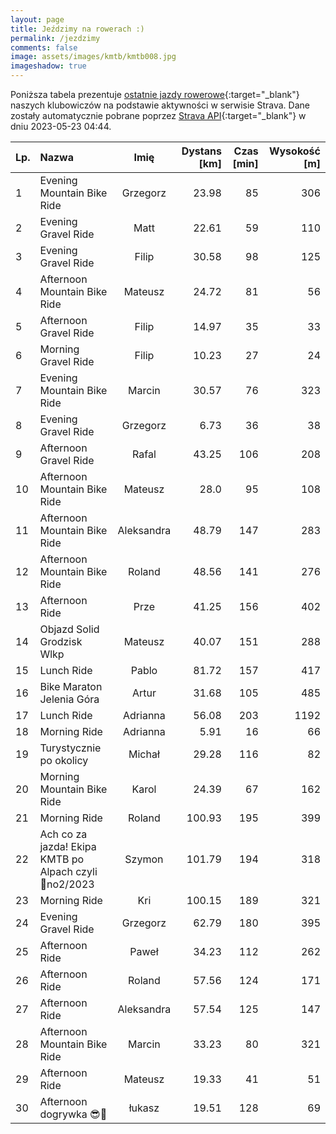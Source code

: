 ```yaml
---
layout: page
title: Jeździmy na rowerach :)
permalink: /jezdzimy
comments: false
image: assets/images/kmtb/kmtb008.jpg
imageshadow: true
---
```


Poniższa tabela prezentuje [ostatnie jazdy rowerowe](https://www.strava.com/clubs/336381){:target="_blank"} naszych klubowiczów na podstawie aktywności w serwisie Strava. Dane zostały automatycznie pobrane poprzez [Strava API](https://developers.strava.com/docs/reference/#api-Clubs-getClubActivitiesById){:target="_blank"} w dniu 2023-05-23 04:44.

Lp. | Nazwa | Imię | Dystans [km] | Czas [min] | Wysokość [m]
:--- | :--- | :---: | ---: | ---: | ---:
1|Evening Mountain Bike Ride|Grzegorz|23.98|85|306
2|Evening Gravel Ride|Matt|22.61|59|110
3|Evening Gravel Ride|Filip|30.58|98|125
4|Afternoon Mountain Bike Ride|Mateusz|24.72|81|56
5|Afternoon Gravel Ride|Filip|14.97|35|33
6|Morning Gravel Ride|Filip|10.23|27|24
7|Evening Mountain Bike Ride|Marcin|30.57|76|323
8|Evening Gravel Ride|Grzegorz|6.73|36|38
9|Afternoon Gravel Ride|Rafal|43.25|106|208
10|Afternoon Mountain Bike Ride|Mateusz|28.0|95|108
11|Afternoon Mountain Bike Ride|Aleksandra|48.79|147|283
12|Afternoon Mountain Bike Ride|Roland|48.56|141|276
13|Afternoon Ride|Prze|41.25|156|402
14|Objazd Solid Grodzisk Wlkp |Mateusz|40.07|151|288
15|Lunch Ride|Pablo|81.72|157|417
16|Bike Maraton Jelenia Góra|Artur|31.68|105|485
17|Lunch Ride|Adrianna|56.08|203|1192
18|Morning Ride|Adrianna|5.91|16|66
19|Turystycznie po okolicy|Michał|29.28|116|82
20|Morning Mountain Bike Ride|Karol|24.39|67|162
21|Morning Ride|Roland|100.93|195|399
22|Ach co za jazda! Ekipa KMTB po Alpach czyli 💯no2/2023|Szymon|101.79|194|318
23|Morning Ride|Kri|100.15|189|321
24|Evening Gravel Ride|Grzegorz|62.79|180|395
25|Afternoon Ride|Paweł|34.23|112|262
26|Afternoon Ride|Roland|57.56|124|171
27|Afternoon Ride|Aleksandra|57.54|125|147
28|Afternoon Mountain Bike Ride|Marcin|33.23|80|321
29|Afternoon Ride|Mateusz|19.33|41|51
30|Afternoon dogrywka 😎🏁|łukasz|19.51|128|69

